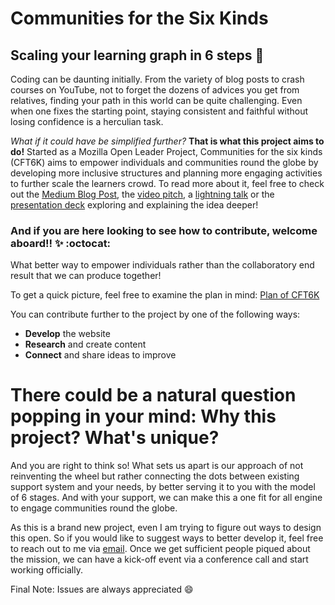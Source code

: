 # Communities for the Six Kinds
## Scaling your learning graph in 6 steps :rocket:

Coding can be daunting initially. From the variety of blog posts to crash courses on YouTube, not to forget the dozens of advices you get from relatives, finding your path in this world can be quite challenging. Even when one fixes the starting point, staying consistent and faithful without losing confidence is a herculian task.

*What if it could have be simplified further?* **That is what this project aims to do!**
Started as a Mozilla Open Leader Project, Communities for the six kinds (CFT6K) aims to empower individuals and communities round the globe by developing more inclusive structures and planning more engaging activities to further scale the learners crowd. To read more about it, feel free to check out the [Medium Blog Post](https://medium.com/fossmec/the-6-kinds-of-people-in-computer-science-and-engineering-4e6dae122ecd), the [video pitch](https://www.youtube.com/watch?v=_3b5REV76qA), a [lightning talk](https://www.youtube.com/watch?v=6rqhRT6V7Og) or the [presentation deck](https://speakerdeck.com/johnover_board/the-six-kinds-of-people-in-tech-communities) exploring and explaining the idea deeper!

### And if you are here looking to see how to contribute, welcome aboard!! :sparkles: :octocat:
What better way to empower individuals rather than the collaboratory end result that we can produce together!

To get a quick picture, feel free to examine the plan in mind:
[Plan of CFT6K](https://github.com/JohnoverBoard/Communities-for-the-six-kinds/blob/master/images/Plan%20of%20cft6k.png)

You can contribute further to the project by one of the following ways:
* **Develop** the website
* **Research** and create content
* **Connect** and share ideas to improve

# There could be a natural question popping in your mind: Why this project? What's unique?
And you are right to think so! What sets us apart is our approach of not reinventing the wheel but rather connecting the dots between existing support system and your needs, by better serving it to you with the model of 6 stages. And with your support, we can make this a one fit for all engine to engage communities round the globe.

As this is a brand new project, even I am trying to figure out ways to design this open. So if you would like to suggest ways to better develop it, feel free to reach out to me via [email](joelvzach@gmail.com). Once we get sufficient people piqued about the mission, we can have a kick-off event via a conference call and start working officially.

Final Note: Issues are always appreciated :smile:

